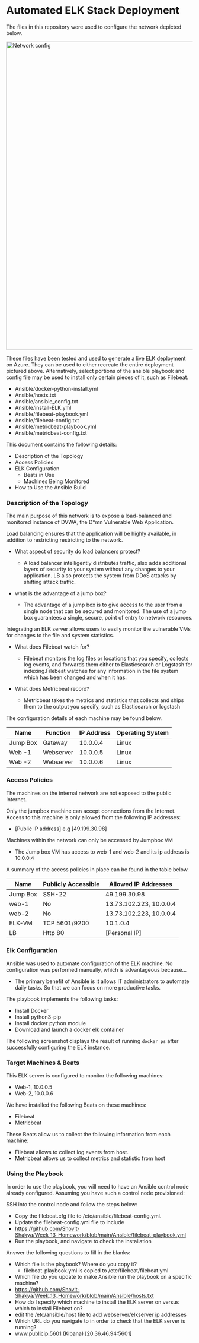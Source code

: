 # Automated ELK Stack Deployment

The files in this repository were used to configure the network depicted below.

<img width="831" alt="Network config" src="https://user-images.githubusercontent.com/84818429/120159617-c096d680-c238-11eb-8557-65152450b095.PNG">


These files have been tested and used to generate a live ELK deployment on Azure. They can be used to either recreate the entire deployment pictured above. Alternatively, select portions of the ansible playbook and config file may be used to install only certain pieces of it, such as Filebeat.

- Ansible/docker-python-install.yml
- Ansible/hosts.txt
- Ansible/ansible_config.txt
- Ansible/install-ELK.yml
- Ansible/filebeat-playbook.yml
- Ansible/filebeat-config.txt
- Ansible/metricbeat-playbook.yml
- Ansible/metricbeat-config.txt

  

This document contains the following details:
- Description of the Topology
- Access Policies
- ELK Configuration
  - Beats in Use
  - Machines Being Monitored
- How to Use the Ansible Build


### Description of the Topology

The main purpose of this network is to expose a load-balanced and monitored instance of DVWA, the D*mn Vulnerable Web Application.

Load balancing ensures that the application will be highly available, in addition to restricting restricting to the network.
- What aspect of security do load balancers protect?
  * A load balancer intelligently distributes traffic, also adds additional layers of security to your system without any changes to your application. LB also protects the system from DDoS attacks by shifting attack traffic.
  
- what is the advantage of a jump box?
  * The advantage of a jump box is to give access to the user from a single node that can be secured and monitored. The use of a jump box guarantees a single, secure, point of entry to network resources.

Integrating an ELK server allows users to easily monitor the vulnerable VMs for changes to the file and system statistics.
- What does Filebeat watch for?
  * Filebeat monitors the log files or locations that you specify, collects log events, and forwards them either to Elasticsearch or Logstash for indexing.Filebeat watches for any information in the file system which has been changed and when it has.
  
- What does Metricbeat record?
  * Metricbeat takes the metrics and statistics that collects and ships them to the output you specify, such as Elastisearch or logstash
 
The configuration details of each machine may be found below.


| Name     | Function | IP Address | Operating System |
|----------|----------|------------|------------------|
| Jump Box | Gateway  | 10.0.0.4   | Linux            |
| Web -1   | Webserver| 10.0.0.5   | Linux            |
| Web -2   | Webserver| 10.0.0.6   | Linux            |


### Access Policies

The machines on the internal network are not exposed to the public Internet. 

Only the jumpbox machine can accept connections from the Internet. Access to this machine is only allowed from the following IP addresses:
- [Public IP address] e.g [49.199.30.98]

Machines within the network can only be accessed by Jumpbox VM
- The Jump box VM has access to web-1 and web-2 and its ip address is 10.0.0.4

A summary of the access policies in place can be found in the table below.

| Name     | Publicly Accessible | Allowed IP Addresses     |
|----------|---------------------|--------------------------|
| Jump Box | SSH-22              | 49.199.30.98             |
| web-1    | No                  | 13.73.102.223, 10.0.0.4  |
| web-2    | No                  | 13.73.102.223, 10.0.0.4  |
| ELK-VM   | TCP 5601/9200       | 10.1.0.4                 |
|LB        | Http 80             |[Personal IP]             |

### Elk Configuration

Ansible was used to automate configuration of the ELK machine. No configuration was performed manually, which is advantageous because...
- The primary benefit of Ansible is it allows IT administrators to automate daily tasks. So that we can focus on more productive tasks.

The playbook implements the following tasks:
- Install Docker
- Install python3-pip
- Install docker python module
- Download and launch a docker elk container


The following screenshot displays the result of running `docker ps` after successfully configuring the ELK instance.


### Target Machines & Beats
This ELK server is configured to monitor the following machines:
- Web-1, 10.0.0.5
- Web-2, 10.0.0.6

We have installed the following Beats on these machines:
- Filebeat
- Metricbeat

These Beats allow us to collect the following information from each machine:
- Filebeat allows to collect log events from host.
- Metricbeat allows us to collect metrics and statistic from host

### Using the Playbook
In order to use the playbook, you will need to have an Ansible control node already configured. Assuming you have such a control node provisioned: 

SSH into the control node and follow the steps below:
- Copy the filebeat.cfg file to /etc/ansible/filebeat-config.yml.
- Update the filebeat-config.yml file to include
- https://github.com/Shovit-Shakya/Week_13_Homework/blob/main/Ansible/filebeat-playbook.yml
- Run the playbook, and navigate to check the installation

Answer the following questions to fill in the blanks:
- Which file is the playbook? Where do you copy it?
  * filebeat-playbook.yml is copied to /etc/filebeat/filebeat.yml 
- Which file do you update to make Ansible run the playbook on a specific machine?
- https://github.com/Shovit-Shakya/Week_13_Homework/blob/main/Ansible/hosts.txt
- How do I specify which machine to install the ELK server on versus which to install Filebeat on?
- edit the /etc/ansible/host file to add webserver/elkserver ip addresses
- Which URL do you navigate to in order to check that the ELK server is running?
-    www.publicip:5601 (Kibana) [20.36.46.94:5601]
